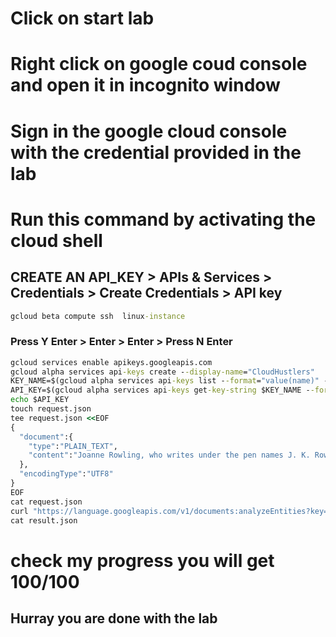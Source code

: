 # Click on start lab
# Right click on google coud console and open it in incognito window
# Sign in the google cloud console with the credential provided in the lab
# Run this command by activating the cloud shell
## CREATE AN API_KEY > APIs & Services > Credentials > Create Credentials > API key
```cmd
gcloud beta compute ssh  linux-instance
```
### Press Y Enter > Enter > Enter > Press N Enter
```cmd
gcloud services enable apikeys.googleapis.com
gcloud alpha services api-keys create --display-name="CloudHustlers" 
KEY_NAME=$(gcloud alpha services api-keys list --format="value(name)" --filter "displayName=CloudHustlers")
API_KEY=$(gcloud alpha services api-keys get-key-string $KEY_NAME --format="value(keyString)")
echo $API_KEY
touch request.json
tee request.json <<EOF
{
  "document":{
    "type":"PLAIN_TEXT",
    "content":"Joanne Rowling, who writes under the pen names J. K. Rowling and Robert Galbraith, is a British novelist and screenwriter who wrote the Harry Potter fantasy series."
  },
  "encodingType":"UTF8"
}
EOF
cat request.json
curl "https://language.googleapis.com/v1/documents:analyzeEntities?key=${API_KEY}" -s -X POST -H "Content-Type: application/json" --data-binary @request.json > result.json
cat result.json
```
# check my progress you will get 100/100
## Hurray you are done with the lab
